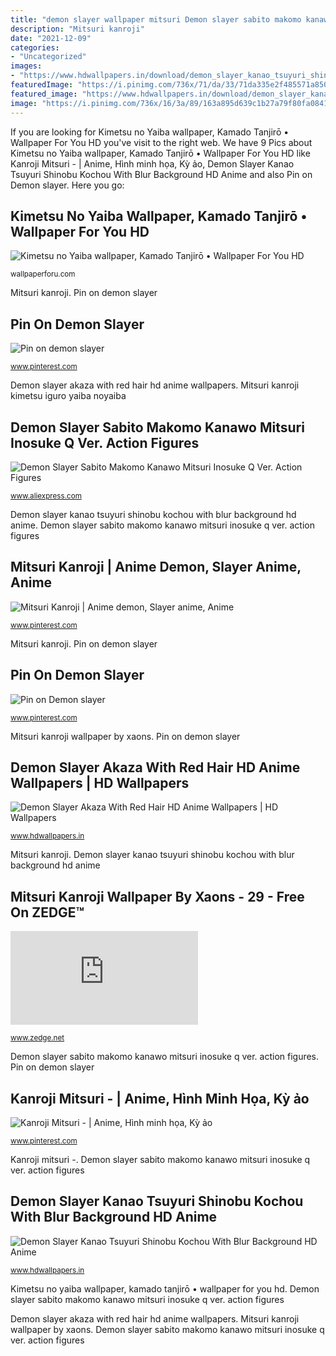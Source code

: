 ```yaml
---
title: "demon slayer wallpaper mitsuri Demon slayer sabito makomo kanawo mitsuri inosuke q ver. action figures"
description: "Mitsuri kanroji"
date: "2021-12-09"
categories:
- "Uncategorized"
images:
- "https://www.hdwallpapers.in/download/demon_slayer_kanao_tsuyuri_shinobu_kochou_with_blur_background_hd_anime-1280x720.jpg"
featuredImage: "https://i.pinimg.com/736x/71/da/33/71da335e2f485571a8506f59b76b4094.jpg"
featured_image: "https://www.hdwallpapers.in/download/demon_slayer_kanao_tsuyuri_shinobu_kochou_with_blur_background_hd_anime-1280x720.jpg"
image: "https://i.pinimg.com/736x/16/3a/89/163a895d639c1b27a79f80fa08412918.jpg"
---
```


If you are looking for Kimetsu no Yaiba wallpaper, Kamado Tanjirō • Wallpaper For You HD you've visit to the right web. We have 9 Pics about Kimetsu no Yaiba wallpaper, Kamado Tanjirō • Wallpaper For You HD like Kanroji Mitsuri - | Anime, Hình minh họa, Kỳ ảo, Demon Slayer Kanao Tsuyuri Shinobu Kochou With Blur Background HD Anime and also Pin on Demon slayer. Here you go:

## Kimetsu No Yaiba Wallpaper, Kamado Tanjirō • Wallpaper For You HD

![Kimetsu no Yaiba wallpaper, Kamado Tanjirō • Wallpaper For You HD](https://wallpaperforu.com/wp-content/uploads/2020/08/kimetsu-no-yaiba-wallpaper-200831140546361440x2560.jpg "Shinobu kanao kochou tsuyuri hdwallpapers 1366")

<small>wallpaperforu.com</small>

Mitsuri kanroji. Pin on demon slayer

## Pin On Demon Slayer

![Pin on demon slayer](https://i.pinimg.com/736x/70/1a/ee/701aee52c5631a51ebb2e50182ff6aa0.jpg "Pin on demon slayer")

<small>www.pinterest.com</small>

Demon slayer akaza with red hair hd anime wallpapers. Mitsuri kanroji kimetsu iguro yaiba noyaiba

## Demon Slayer Sabito Makomo Kanawo Mitsuri Inosuke Q Ver. Action Figures

![Demon Slayer Sabito Makomo Kanawo Mitsuri Inosuke Q Ver. Action Figures](https://ae01.alicdn.com/kf/H1dc0d0ca08a34528a58b4517efca578aK/Demon-Slayer-Sabito-Makomo-Kanawo-Mitsuri-Inosuke-Q-Ver-Action-Figures-Toys-Kimetsu-no-Yaiba-Anime.jpg "Shinobu kanao kochou tsuyuri hdwallpapers 1366")

<small>www.aliexpress.com</small>

Demon slayer kanao tsuyuri shinobu kochou with blur background hd anime. Demon slayer sabito makomo kanawo mitsuri inosuke q ver. action figures

## Mitsuri Kanroji | Anime Demon, Slayer Anime, Anime

![Mitsuri Kanroji | Anime demon, Slayer anime, Anime](https://i.pinimg.com/736x/71/da/33/71da335e2f485571a8506f59b76b4094.jpg "Mitsuri kanroji kimetsu iguro yaiba noyaiba")

<small>www.pinterest.com</small>

Mitsuri kanroji. Pin on demon slayer

## Pin On Demon Slayer

![Pin on Demon slayer](https://i.pinimg.com/736x/16/3a/89/163a895d639c1b27a79f80fa08412918.jpg "Demon slayer sabito makomo kanawo mitsuri inosuke q ver. action figures")

<small>www.pinterest.com</small>

Mitsuri kanroji wallpaper by xaons. Pin on demon slayer

## Demon Slayer Akaza With Red Hair HD Anime Wallpapers | HD Wallpapers

![Demon Slayer Akaza With Red Hair HD Anime Wallpapers | HD Wallpapers](https://www.hdwallpapers.in/download/demon_slayer_akaza_with_red_hair_hd_anime-1280x720.jpg "Mitsuri kanroji wallpaper by xaons")

<small>www.hdwallpapers.in</small>

Mitsuri kanroji. Demon slayer kanao tsuyuri shinobu kochou with blur background hd anime

## Mitsuri Kanroji Wallpaper By Xaons - 29 - Free On ZEDGE™

![Mitsuri Kanroji wallpaper by xaons - 29 - Free on ZEDGE™](https://fsa.zobj.net/crop.php?r=IWH5hBw0QcGU8Uq9b4NtHTCtIzHsP1f004unY6E-SXrtWCYo3RxVlJS96yyy8Dt17XvR0drQTo0PTsNABtOC2mFjwhUlVAPDTwOvsJb0PmPssc3NHlLlhKuPyOQcKotzZZpgFVeN3c4OQbDs "Mitsuri kanroji kimetsu iguro yaiba noyaiba")

<small>www.zedge.net</small>

Demon slayer sabito makomo kanawo mitsuri inosuke q ver. action figures. Pin on demon slayer

## Kanroji Mitsuri - | Anime, Hình Minh Họa, Kỳ ảo

![Kanroji Mitsuri - | Anime, Hình minh họa, Kỳ ảo](https://i.pinimg.com/736x/1e/e8/2b/1ee82b8c42cc04899a8cda907235d207.jpg "Demon slayer sabito makomo kanawo mitsuri inosuke q ver. action figures")

<small>www.pinterest.com</small>

Kanroji mitsuri -. Demon slayer sabito makomo kanawo mitsuri inosuke q ver. action figures

## Demon Slayer Kanao Tsuyuri Shinobu Kochou With Blur Background HD Anime

![Demon Slayer Kanao Tsuyuri Shinobu Kochou With Blur Background HD Anime](https://www.hdwallpapers.in/download/demon_slayer_kanao_tsuyuri_shinobu_kochou_with_blur_background_hd_anime-1280x720.jpg "Demon slayer akaza with red hair hd anime wallpapers")

<small>www.hdwallpapers.in</small>

Kimetsu no yaiba wallpaper, kamado tanjirō • wallpaper for you hd. Demon slayer sabito makomo kanawo mitsuri inosuke q ver. action figures

Demon slayer akaza with red hair hd anime wallpapers. Mitsuri kanroji wallpaper by xaons. Demon slayer sabito makomo kanawo mitsuri inosuke q ver. action figures

